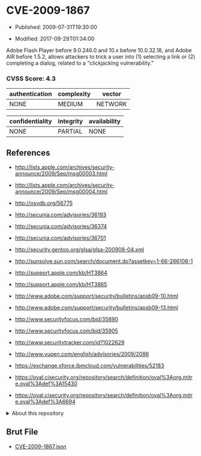 # CVE-2009-1867

- Published: 2009-07-31T19:30:00

- Modified: 2017-09-29T01:34:00

Adobe Flash Player before 9.0.246.0 and 10.x before 10.0.32.18, and Adobe AIR before 1.5.2, allows attackers to trick a user into (1) selecting a link or (2) completing a dialog, related to a "clickjacking vulnerability."

### CVSS Score: **4.3**

| authentication | complexity | vector |
| --- | --- | --- |
| NONE | MEDIUM | NETWORK |

| confidentiality | integrity | availability |
| --- | --- | --- |
| NONE | PARTIAL | NONE |

## References

* http://lists.apple.com/archives/security-announce/2009/Sep/msg00003.html

* http://lists.apple.com/archives/security-announce/2009/Sep/msg00004.html

* http://osvdb.org/56775

* http://secunia.com/advisories/36193

* http://secunia.com/advisories/36374

* http://secunia.com/advisories/36701

* http://security.gentoo.org/glsa/glsa-200908-04.xml

* http://sunsolve.sun.com/search/document.do?assetkey=1-66-266108-1

* http://support.apple.com/kb/HT3864

* http://support.apple.com/kb/HT3865

* http://www.adobe.com/support/security/bulletins/apsb09-10.html

* http://www.adobe.com/support/security/bulletins/apsb09-13.html

* http://www.securityfocus.com/bid/35890

* http://www.securityfocus.com/bid/35905

* http://www.securitytracker.com/id?1022629

* http://www.vupen.com/english/advisories/2009/2086

* https://exchange.xforce.ibmcloud.com/vulnerabilities/52183

* https://oval.cisecurity.org/repository/search/definition/oval%3Aorg.mitre.oval%3Adef%3A15430

* https://oval.cisecurity.org/repository/search/definition/oval%3Aorg.mitre.oval%3Adef%3A6694

<details>
<summary>About this repository</summary> 

  This repository is part of the project [Live Hack CVE](https://github.com/Live-Hack-CVE). Main website can be found [www.live-hack.org](https://www.live-hack.org) 
  
  Made by [Sn0wAlice](https://github.com/Sn0wAlice) for the people that care about security and need to have a feed of the latest CVEs. Hope you enjoy it, don't forget to star the repo and follow me on [Twitter](https://twitter.com/Sn0wAlice) and [Github](https://github.com/Sn0wAlice). And that is my [personnal website](https://www.alice-snow.me/)

  - [Home Page](https://github.com/Live-Hack-CVE)
  - [Framework](https://github.com/Live-Hack-CVE/cve-framework)
  - [CVE database](https://github.com/Live-Hack-CVE/full_database)
  - [Changelog](https://github.com/Live-Hack-CVE/Changelog)
</details>

## Brut File

* [CVE-2009-1867.json](https://raw.githubusercontent.com/Live-Hack-CVE/full_database/main/cves/2009/CVE-2009-1867.json)

